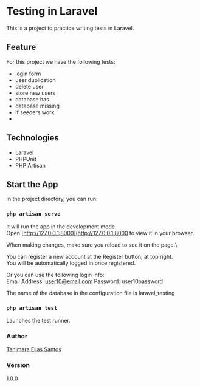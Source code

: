 # Testing in Laravel

This is a project to practice writing tests in Laravel.

## Feature

For this project we have the following tests:

-   login form
-   user duplication
-   delete user
-   store new users
-   database has
-   database missing
-   if seeders work
-   
## Technologies

-   Laravel
-   PHPUnit
-   PHP Artisan

## Start the App

In the project directory, you can run:

### `php artisan serve`

It will run the app in the development mode.\
Open [http://127.0.0.1:8000](http://127.0.0.1:8000 to view it in your browser.

When making changes, make sure you reload to see it on the page.\

You can register a new account at the Register button, at top right.\
You will be automatically logged in once registered.

Or you can use the following login info:\
Email Address: user10@email.com
Password: user10password

The name of the database in the configuration file is laravel_testing

### `php artisan test`

Launches the test runner. 

### Author

[Tanimara Elias Santos](https://github.com/anthropovixen)

### Version

1.0.0
